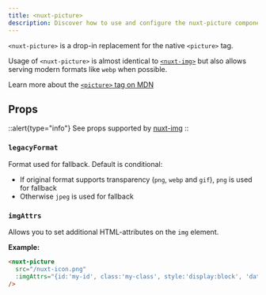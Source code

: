 ```yaml
---
title: <nuxt-picture>
description: Discover how to use and configure the nuxt-picture component.
---
```


`<nuxt-picture>` is a drop-in replacement for the native `<picture>` tag.

Usage of `<nuxt-picture>` is almost identical to [`<nuxt-img>`](nuxt-img)
but also allows serving modern formats like `webp` when possible.

Learn more about the [`<picture>` tag on MDN](https://developer.mozilla.org/en-US/docs/Web/HTML/Element/picture)

## Props

::alert{type="info"}
 See props supported by <a href="/components/nuxt-img#props">nuxt-img</a>
::

### `legacyFormat`

Format used for fallback. Default is conditional:

- If original format supports transparency (`png`, `webp` and `gif`), `png` is used for fallback
- Otherwise `jpeg` is used for fallback

### `imgAttrs`

Allows you to set additional HTML-attributes on the `img` element.

**Example:**

```html
<nuxt-picture
  src="/nuxt-icon.png"
  :imgAttrs="{id:'my-id', class:'my-class', style:'display:block', 'data-my-data': 'my-value'}"
/>
```
